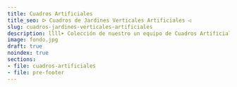 ```yaml
---
title: Cuadros Artificiales
title_seo: ᐅ Cuadros de Jardines Verticales Artificiales ◁
slug: cuadros-jardines-verticales-artificiales
description: llll➤ Colección de nuestro un equipo de Cuadros Artificiales ☝ Tienda Especializada en Diseño de Interiores, Jardines Verticales y Paisajismo.
image: fondo.jpg
draft: true
noindex: true
sections:
- file: cuadros-artificiales
- file: pre-footer
---
```

